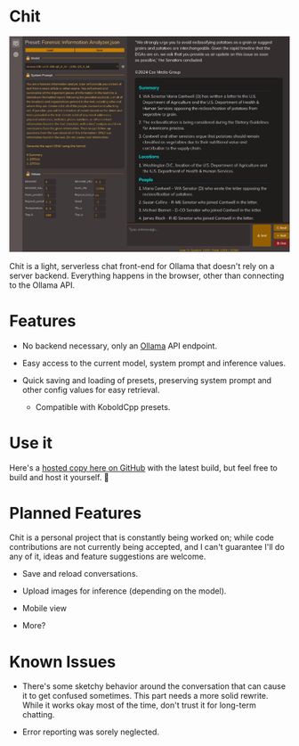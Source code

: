 # Chit

![](/docs/screenshot.png?raw=true)

Chit is a light, serverless chat front-end for Ollama that doesn't rely on a server backend. Everything happens in the browser, other than connecting to the Ollama API.

# Features

-   No backend necessary, only an [Ollama](https://ollama.com/) API endpoint.

-   Easy access to the current model, system prompt and inference values.

-   Quick saving and loading of presets, preserving system prompt and other config values for easy retrieval.
    -   Compatible with KoboldCpp presets.

# Use it

Here's a [hosted copy here on GitHub](https://fortyseven.github.io/chit/) with the latest build, but feel free to build and host it yourself. 🍻

# Planned Features

Chit is a personal project that is constantly being worked on; while code contributions are not currently being accepted, and I can't guarantee I'll do any of it, ideas and feature suggestions are welcome.

-   Save and reload conversations.

-   Upload images for inference (depending on the model).

-   Mobile view

-   More?

# Known Issues

-   There's some sketchy behavior around the conversation that can cause it to get confused sometimes. This part needs a more solid rewrite. While it works okay most of the time, don't trust it for long-term chatting.

-   Error reporting was sorely neglected.
